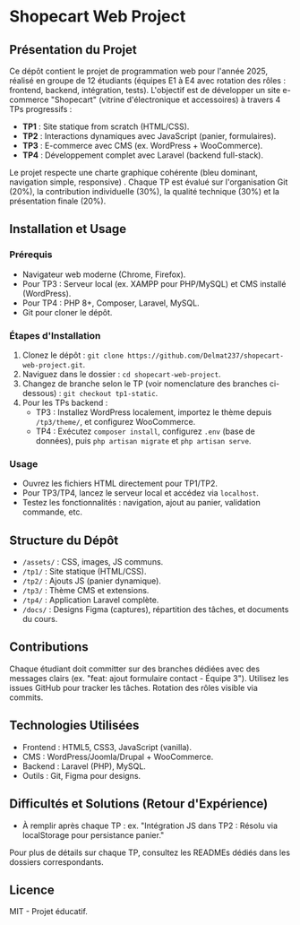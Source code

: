 # Shopecart Web Project

## Présentation du Projet
Ce dépôt contient le projet de programmation web pour l'année 2025, réalisé en groupe de 12 étudiants (équipes E1 à E4 avec rotation des rôles :
frontend, backend, intégration, tests). L'objectif est de développer un site e-commerce "Shopecart" (vitrine d'électronique et accessoires) à travers 4 TPs progressifs :

- **TP1** : Site statique from scratch (HTML/CSS).
- **TP2** : Interactions dynamiques avec JavaScript (panier, formulaires).
- **TP3** : E-commerce avec CMS (ex. WordPress + WooCommerce).
- **TP4** : Développement complet avec Laravel (backend full-stack).

Le projet respecte une charte graphique cohérente (bleu dominant, navigation simple, responsive) .
Chaque TP est évalué sur l'organisation Git (20%), la contribution individuelle (30%), la qualité technique (30%) et la présentation finale (20%).

## Installation et Usage
### Prérequis
- Navigateur web moderne (Chrome, Firefox).
- Pour TP3 : Serveur local (ex. XAMPP pour PHP/MySQL) et CMS installé (WordPress).
- Pour TP4 : PHP 8+, Composer, Laravel, MySQL.
- Git pour cloner le dépôt.

### Étapes d'Installation
1. Clonez le dépôt : `git clone https://github.com/Delmat237/shopecart-web-project.git`.
2. Naviguez dans le dossier : `cd shopecart-web-project`.
3. Changez de branche selon le TP (voir nomenclature des branches ci-dessous) : `git checkout tp1-static`.
4. Pour les TPs backend :
   - TP3 : Installez WordPress localement, importez le thème depuis `/tp3/theme/`, et configurez WooCommerce.
   - TP4 : Exécutez `composer install`, configurez `.env` (base de données), puis `php artisan migrate` et `php artisan serve`.

### Usage
- Ouvrez les fichiers HTML directement pour TP1/TP2.
- Pour TP3/TP4, lancez le serveur local et accédez via `localhost`.
- Testez les fonctionnalités : navigation, ajout au panier, validation commande, etc.

## Structure du Dépôt
- `/assets/` : CSS, images, JS communs.
- `/tp1/` : Site statique (HTML/CSS).
- `/tp2/` : Ajouts JS (panier dynamique).
- `/tp3/` : Thème CMS et extensions.
- `/tp4/` : Application Laravel complète.
- `/docs/` : Designs Figma (captures), répartition des tâches, et documents du cours.

## Contributions
Chaque étudiant doit committer sur des branches dédiées avec des messages clairs (ex. "feat: ajout formulaire contact - Équipe 3"). 
Utilisez les issues GitHub pour tracker les tâches. Rotation des rôles visible via commits.

## Technologies Utilisées
- Frontend : HTML5, CSS3, JavaScript (vanilla).
- CMS : WordPress/Joomla/Drupal + WooCommerce.
- Backend : Laravel (PHP), MySQL.
- Outils : Git, Figma pour designs.

## Difficultés et Solutions (Retour d'Expérience)
- À remplir après chaque TP : ex. "Intégration JS dans TP2 : Résolu via localStorage pour persistance panier."

Pour plus de détails sur chaque TP, consultez les READMEs dédiés dans les dossiers correspondants.

## Licence
MIT - Projet éducatif.
